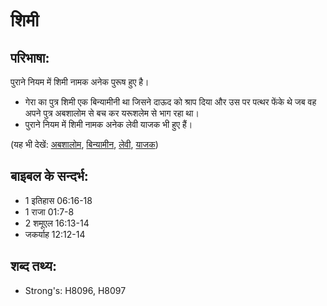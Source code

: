 # शिमी #

## परिभाषा: ##

पुराने नियम में शिमी नामक अनेक पुरूष हुए है।

* गेरा का पुत्र शिमी एक बिन्यामीनी था जिसने दाऊद को श्राप दिया और उस पर पत्थर फेंके थे जब वह अपने पुत्र अबशालोम से बच कर यरूशलेम से भाग रहा था।
* पुराने नियम में शिमी नामक अनेक लेवी याजक भी हुए हैं।

(यह भी देखें: [अबशालोम](../absalom.md), [बिन्यामीन](../benjamin.md), [लेवी](../levite.md), [याजक](../priest.md))

## बाइबल के सन्दर्भ: ##

* 1 इतिहास 06:16-18
* 1 राजा 01:7-8
* 2 शमूएल 16:13-14
* जकर्याह 12:12-14

## शब्द तथ्य: ##

* Strong's: H8096, H8097
